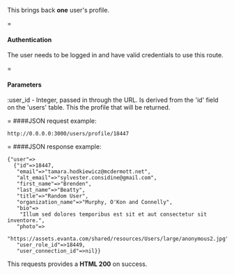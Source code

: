 <!-- --- title: NAME OF THE ROUTE -->

This brings back **one** user's profile.

=
#### Authentication

The user needs to be logged in and have valid credentials to use this route.

=
#### Parameters

:user_id - Integer, passed in through the URL. Is derived from the 'id' field on the 'users' table. This the profile that will be returned.

=
####JSON request example:
```
http://0.0.0.0:3000/users/profile/18447
```

=
####JSON response example:

```
{"user"=>
  {"id"=>18447,
   "email"=>"tamara.hodkiewicz@mcdermott.net",
   "alt_email"=>"sylvester.considine@gmail.com",
   "first_name"=>"Brenden",
   "last_name"=>"Beatty",
   "title"=>"Random User",
   "organization_name"=>"Murphy, O'Kon and Connelly",
   "bio"=>
    "Illum sed dolores temporibus est sit et aut consectetur sit inventore.",
   "photo"=>
    "https://assets.evanta.com/shared/resources/Users/large/anonymous2.jpg",
   "user_role_id"=>18449,
   "user_connection_id"=>nil}}
```

This requests provides a <strong>HTML 200</strong> on success.